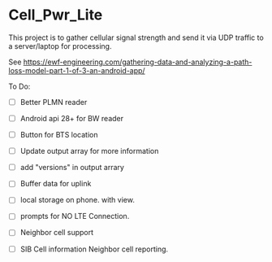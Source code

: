 # Cell_Pwr_Lite

This project is to gather cellular signal strength and send it via UDP traffic to a server/laptop for processing.

See https://ewf-engineering.com/gathering-data-and-analyzing-a-path-loss-model-part-1-of-3-an-android-app/

To Do:
- [ ] Better PLMN reader

- [ ] Android api 28+ for BW reader

- [ ] Button for BTS location

- [ ] Update output array for more information

- [ ] add "versions" in output arrary

- [ ] Buffer data for uplink

- [ ] local storage on phone. with view.  

- [ ] prompts for NO LTE Connection. 

- [ ] Neighbor cell support 

- [ ] SIB Cell information Neighbor cell reporting.


